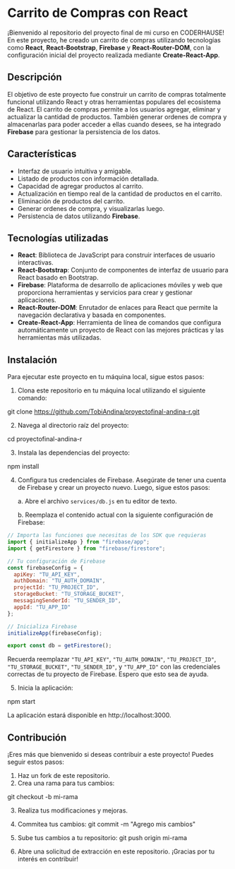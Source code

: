 # Carrito de Compras con React

¡Bienvenido al repositorio del proyecto final de mi curso en CODERHAUSE! En este proyecto, he creado un carrito de compras utilizando tecnologías como **React**, **React-Bootstrap**, **Firebase** y **React-Router-DOM**, con la configuración inicial del proyecto realizada mediante **Create-React-App**.

## Descripción

El objetivo de este proyecto fue construir un carrito de compras totalmente funcional utilizando React y otras herramientas populares del ecosistema de React. El carrito de compras permite a los usuarios agregar, eliminar y actualizar la cantidad de productos. También generar ordenes de compra y almacenarlas para poder acceder a ellas cuando desees, se ha integrado **Firebase** para gestionar la persistencia de los datos.

## Características

- Interfaz de usuario intuitiva y amigable.
- Listado de productos con información detallada.
- Capacidad de agregar productos al carrito.
- Actualización en tiempo real de la cantidad de productos en el carrito.
- Eliminación de productos del carrito.
- Generar ordenes de compra, y visualizarlas luego.
- Persistencia de datos utilizando **Firebase**.

## Tecnologías utilizadas

- **React**: Biblioteca de JavaScript para construir interfaces de usuario interactivas.
- **React-Bootstrap**: Conjunto de componentes de interfaz de usuario para React basado en Bootstrap.
- **Firebase**: Plataforma de desarrollo de aplicaciones móviles y web que proporciona herramientas y servicios para crear y gestionar aplicaciones.
- **React-Router-DOM**: Enrutador de enlaces para React que permite la navegación declarativa y basada en componentes.
- **Create-React-App**: Herramienta de línea de comandos que configura automáticamente un proyecto de React con las mejores prácticas y las herramientas más utilizadas.

## Instalación

Para ejecutar este proyecto en tu máquina local, sigue estos pasos:

1. Clona este repositorio en tu máquina local utilizando el siguiente comando:

git clone <https://github.com/TobiAndina/proyectofinal-andina-r.git>

2. Navega al directorio raíz del proyecto:

cd proyectofinal-andina-r

3. Instala las dependencias del proyecto: 

npm install

4. Configura tus credenciales de Firebase. Asegúrate de tener una cuenta de Firebase y crear un proyecto nuevo. Luego, sigue estos pasos:

   a. Abre el archivo `services/db.js` en tu editor de texto.

   b. Reemplaza el contenido actual con la siguiente configuración de Firebase:

```javascript
// Importa las funciones que necesitas de los SDK que requieras
import { initializeApp } from "firebase/app";
import { getFirestore } from "firebase/firestore";

// Tu configuración de Firebase
const firebaseConfig = {
  apiKey: "TU_API_KEY",
  authDomain: "TU_AUTH_DOMAIN",
  projectId: "TU_PROJECT_ID",
  storageBucket: "TU_STORAGE_BUCKET",
  messagingSenderId: "TU_SENDER_ID",
  appId: "TU_APP_ID"
};

// Inicializa Firebase
initializeApp(firebaseConfig);

export const db = getFirestore();
```

Recuerda reemplazar `"TU_API_KEY"`, `"TU_AUTH_DOMAIN"`, `"TU_PROJECT_ID"`, `"TU_STORAGE_BUCKET"`, `"TU_SENDER_ID"`, y `"TU_APP_ID"` con las credenciales correctas de tu proyecto de Firebase. Espero que esto sea de ayuda.

5. Inicia la aplicación: 

npm start

La aplicación estará disponible en http://localhost:3000.

## Contribución

¡Eres más que bienvenido si deseas contribuir a este proyecto! Puedes seguir estos pasos:

1. Haz un fork de este repositorio.
2. Crea una rama para tus cambios:

git checkout -b mi-rama

3. Realiza tus modificaciones y mejoras.
4. Commitea tus cambios:
git commit -m "Agrego mis cambios"

5. Sube tus cambios a tu repositorio:
git push origin mi-rama

6. Abre una solicitud de extracción en este repositorio.
¡Gracias por tu interés en contribuir!
